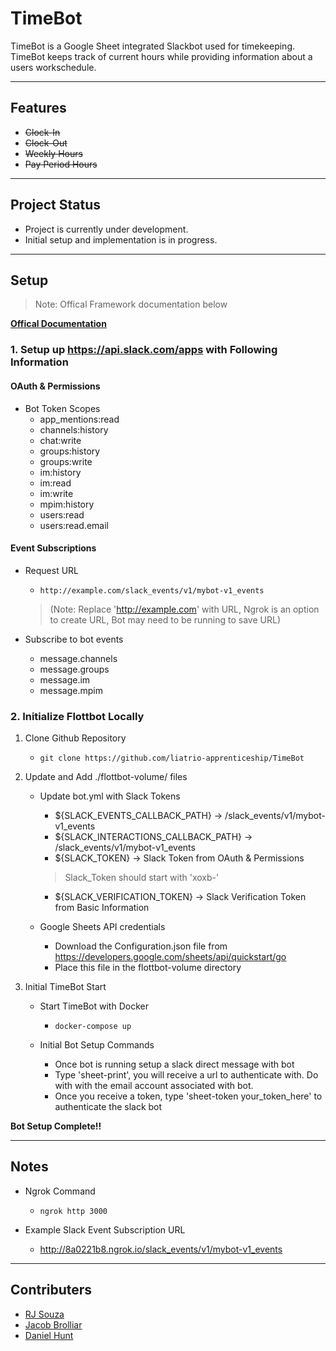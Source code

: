 # **TimeBot**

TimeBot is a Google Sheet integrated Slackbot used for timekeeping. TimeBot keeps track of current hours while providing information about a users workschedule.

---

## **Features**

- ~~Clock-In~~
- ~~Clock-Out~~
- ~~Weekly Hours~~
- ~~Pay Period Hours~~

---

## **Project Status**

- Project is currently under development. 
- Initial setup and implementation is in progress.

---

## **Setup** 

> Note: Offical Framework documentation below

**[Offical Documentation](https://target.github.io/flottbot-docs/basics/slack/)**

### 1. Setup up https://api.slack.com/apps with Following Information

#### OAuth & Permissions

- Bot Token Scopes
	- app_mentions:read
	- channels:history
	- chat:write
	- groups:history
	- groups:write
	- im:history
	- im:read
	- im:write
	- mpim:history
	- users:read
    - users:read.email

#### Event Subscriptions

- Request URL 
	- ``` http://example.com/slack_events/v1/mybot-v1_events ``` 
       
    > (Note: Replace 'http://example.com' with URL, Ngrok is an option to create URL, Bot may need to be running to save URL)

- Subscribe to bot events
	- message.channels
	- message.groups
	- message.im
	- message.mpim

### 2. Initialize Flottbot Locally

1. Clone Github Repository

	- ``` git clone https://github.com/liatrio-apprenticeship/TimeBot ```

2. Update and Add ./flottbot-volume/ files

	- Update bot.yml with Slack Tokens
		- ${SLACK_EVENTS_CALLBACK_PATH}       -> /slack_events/v1/mybot-v1_events
		- ${SLACK_INTERACTIONS_CALLBACK_PATH} -> /slack_events/v1/mybot-v1_events
		- ${SLACK_TOKEN}                      -> Slack Token from OAuth & Permissions

		> Slack_Token should start with 'xoxb-'

		- ${SLACK_VERIFICATION_TOKEN}         -> Slack Verification Token from Basic Information

	- Google Sheets API credentials
		- Download the Configuration.json file from https://developers.google.com/sheets/api/quickstart/go
		- Place this file in the flottbot-volume directory

3. Initial TimeBot Start

	- Start TimeBot with Docker
		- ``` docker-compose up ```
	
	- Initial Bot Setup Commands
		- Once bot is running setup a slack direct message with bot
		- Type 'sheet-print', you will receive a url to authenticate with. Do with with the email account associated with bot.
		- Once you receive a token, type 'sheet-token your_token_here' to authenticate the slack bot

**Bot Setup Complete!!**
	
---

## **Notes** 

- Ngrok Command
	- ``` ngrok http 3000 ```

- Example Slack Event Subscription URL
	- http://8a0221b8.ngrok.io/slack_events/v1/mybot-v1_events

---

## **Contributers** 

- [RJ Souza](https://github.com/Empyreus)
- [Jacob Brolliar](https://github.com/MrDr-Professor)
- [Daniel Hunt](https://github.com/DanHunt27)
